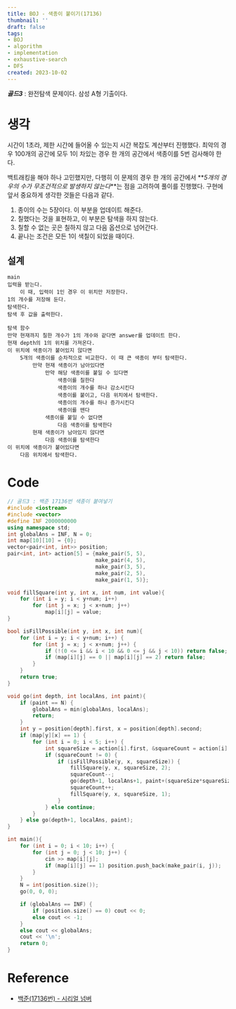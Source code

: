 ```yaml
---
title: BOJ - 색종이 붙이기(17136)
thumbnail: ''
draft: false
tags:
- BOJ
- algorithm
- implementation
- exhaustive-search
- DFS
created: 2023-10-02
---
```


***골드3*** : 완전탐색 문제이다. 삼성 A형 기출이다.

# 생각

시간이 1초라, 제한 시간에 들어올 수 있는지 시간 복잡도 계산부터 진행했다. 최악의 경우 100개의 공간에 모두 1이 차있는 경우 한 개의 공간에서 색종이를 5번 검사해야 한다.

백트래킹을 해야 하나 고민했지만, 다행히 이 문제의 경우 한 개의 공간에서 \*\**5개의 경우의 수가 무조건적으로 발생하지 않는다*\*\*는 점을 고려하여 풀이를 진행했다. 구현에 앞서 중요하게 생각한 것들은 다음과 같다.

1. 종이의 수는 5장이다. 이 부분을 업데이트 해준다.
1. 칠했다는 것을 표현하고, 이 부분은 탐색을 하지 않는다.
1. 칠할 수 없는 곳은 칠하지 않고 다음 옵션으로 넘어간다.
1. 끝나는 조건은 모든 1이 색칠이 되었을 때이다.

## 설계

````
main
입력을 받는다.
    이 때, 입력이 1인 경우 이 위치만 저장한다.
1의 개수를 저장해 둔다.
탐색한다.
탐색 후 값을 출력한다.

탐색 함수
만약 현재까지 칠한 개수가 1의 개수와 같다면 answer를 업데이트 한다.
현재 depth의 1의 위치를 가져온다.
이 위치에 색종이가 붙어있지 않다면
    5개의 색종이를 순차적으로 비교한다. 이 때 큰 색종이 부터 탐색한다.
        만약 현재 색종이가 남아있다면
            만약 해당 색종이를 붙일 수 있다면
                색종이를 칠한다
                색종이의 개수를 하나 감소시킨다
                색종이를 붙이고, 다음 위치에서 탐색한다.
                색종이의 개수를 하나 증가시킨다
                색종이를 뗀다
            색종이를 붙일 수 없다면
                다음 색종이를 탐색한다
        현재 색종이가 남아있지 않다면
            다음 색종이를 탐색한다
이 위치에 색종이가 붙어있다면
    다음 위치에서 탐색한다.

````

# Code

````c++
// 골드3 : 백준 17136번 색종이 붙여넣기
#include <iostream>
#include <vector>
#define INF 2000000000
using namespace std;
int globalAns = INF, N = 0;
int map[10][10] = {0};
vector<pair<int, int>> position;
pair<int, int> action[5] = {make_pair(5, 5),
                            make_pair(4, 5),
                            make_pair(3, 5),
                            make_pair(2, 5),
                            make_pair(1, 5)};

void fillSquare(int y, int x, int num, int value){
    for (int i = y; i < y+num; i++)
        for (int j = x; j < x+num; j++)
            map[i][j] = value;
}

bool isFillPossible(int y, int x, int num){
    for (int i = y; i < y+num; i++) {
        for (int j = x; j < x+num; j++) {
            if (!(0 <= i && i < 10 && 0 <= j && j < 10)) return false;
            if (map[i][j] == 0 || map[i][j] == 2) return false;
        }
    }
    return true;
}

void go(int depth, int localAns, int paint){
    if (paint == N) {
        globalAns = min(globalAns, localAns);
        return;
    }
    int y = position[depth].first, x = position[depth].second;
    if (map[y][x] == 1) {
        for (int i = 0; i < 5; i++) {
            int squareSize = action[i].first, &squareCount = action[i].second;
            if (squareCount != 0) {
                if (isFillPossible(y, x, squareSize)) {
                    fillSquare(y, x, squareSize, 2);
                    squareCount--;
                    go(depth+1, localAns+1, paint+(squareSize*squareSize));
                    squareCount++;
                    fillSquare(y, x, squareSize, 1);
                }
            } else continue;
        }
    } else go(depth+1, localAns, paint);
}

int main(){
    for (int i = 0; i < 10; i++) {
        for (int j = 0; j < 10; j++) {
            cin >> map[i][j];
            if (map[i][j] == 1) position.push_back(make_pair(i, j));
        }
    }
    N = int(position.size());
    go(0, 0, 0);

    if (globalAns == INF) {
        if (position.size() == 0) cout << 0;
        else cout << -1;
    }
    else cout << globalAns;
    cout << '\n';
    return 0;
}
````

# Reference

* [백준(17136번) - 시리얼 넘버](https://www.acmicpc.net/problem/17136)
